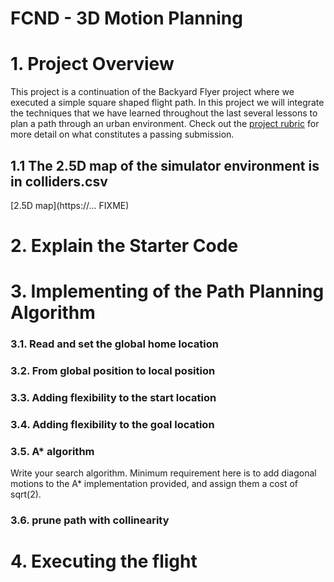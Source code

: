 # FCND - 3D Motion Planning

# 1. Project Overview
This project is a continuation of the Backyard Flyer project where we executed a simple square shaped flight path. In this project we will integrate the techniques that we have learned throughout the last several lessons to plan a path through an urban environment. Check out the [project rubric](https://review.udacity.com/#!/rubrics/1534/view) for more detail on what constitutes a passing submission.

## 1.1 The 2.5D map of the simulator environment is in colliders.csv

[2.5D map](https://... FIXME)

<!-- # Final Result
Video (https://youtu.be/xWD0j_8Z6gg  FIXME) With this path planner, our drone successfully plan a path through an urban environment and fly around the 2D flight path.

![pathplanner5](https://user-images.githubusercontent.com/24623272/29002135-5933af78-7ace-11e7-8e9a-8fee53692b5f.png FIXME)  -->


# 2. Explain the Starter Code

# 3. Implementing of the Path Planning Algorithm 

### 3.1. Read and set the global home location

### 3.2. From global position to local position 

### 3.3. Adding flexibility to the start location

### 3.4. Adding flexibility to the goal location

### 3.5. A* algorithm
Write your search algorithm. Minimum requirement here is to add diagonal motions to the A* implementation provided, and assign them a cost of sqrt(2).

### 3.6. prune path with collinearity


# 4. Executing the flight


